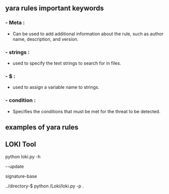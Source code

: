 
## yara rules  important keywords 

###  - Meta :
   - Can be used to add additional information about the rule, such as author name, description, and version.

### - strings :
   - used to specify the text strings to search for in files.

### - $ :
   - used to assign a variable name to strings.

### - condition : 
   - Specifies the conditions that must be met for the threat to be detected.


##  examples of yara rules

## LOKI Tool

python loki.py -h

--update

signature-base

 ../directory-$ python /Loki/loki.py -p .
